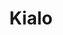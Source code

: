 ---
facebook: https://facebook.com/kialo
linkedin: https://linkedin.com/company/kialo
logohandle: kialo
sort: kialo
title: Kialo
twitter: https://x.com/kialohq
website: https://www.kialo.com/
---